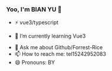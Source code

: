 <!--
**Forrest-Rice/Forrest-Rice** is a ✨ _special_ ✨ repository because its `README.md` (this file) appears on your GitHub profile.

Here are some ideas to get you started:

- 🔭 I’m currently working on ...
- 🌱 I’m currently learning ...
- 👯 I’m looking to collaborate on ...
- 🤔 I’m looking for help with ...
- 💬 Ask me about ...
- 📫 How to reach me: ...
- 😄 Pronouns: ...
- ⚡ Fun fact: ...
-->
### Yoo, I'm BIAN YU 👋

- ⚡ vue3/typescript
<!-- - 🔭 I’m currently working on ... -->
- 🌱 I’m currently learning Vue3
<!-- - 👯 I’m looking to collaborate on ...
- 🤔 I’m looking for help with ... -->
- 💬 Ask me about Github/Forrest-Rice
- 📫 How to reach me: tel15242952083
- 😄 Pronouns: BY
<!-- - ⚡ Fun fact: ... -->
